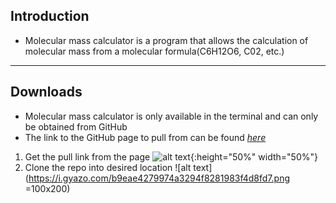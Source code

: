 ## Introduction
- Molecular mass calculator is a program that allows the calculation of molecular mass from a molecular formula(C6H12O6, C02, etc.)
---
## Downloads
- Molecular mass calculator is only available in the terminal and can only be obtained from GitHub
- The link to the GitHub page to pull from can be found [*here*](https://github.com/tybrucker/molecular-mass)
1. Get the pull link from the page
![alt text](https://i.gyazo.com/f014e8a13add3c5e5c4e6ae3768bf10e.png){:height="50%" width="50%"}
2. Clone the repo into desired location
![alt text](https://i.gyazo.com/b9eae4279974a3294f8281983f4d8fd7.png =100x200)
